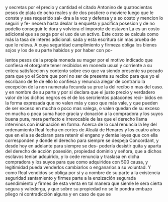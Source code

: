 y secretas por el precio y cantidad el citado Antonino de quatrocientas pesos de plata de ocho reales y de dos
postiere o moviere luego que le conste y sea requerido sal- dra a la voz y defensa y a so costo y mencion lo seguiri y fe- necera hasta dexlar la enquieta y pacifica posesion y de no podelio conseguir le dora y volviera el imporote de estaven
La es un costo adicional que se paga por el uso de un activo. Este costo se calcula como más la tasa de interés adicional.
sada y esta escritura sin mas prueba de que le releva.
A cuya seguridad cumplimiento y firmeza obliga los bienes sojos y los de su parte habidos y por haber con po-

ientos pesos de la propia moneda su muger por el motivo indicado que confiesa el otorgante tener recibidos en moneda usual y corriente a su entera satisfaccion y contento sobre eso que va siendo presente su pecado para que yo el
Sobre que poni no ser de presente su recibo para que yo el escribano de fe de ello lo confiesa y renuncia alegar de contrario la excepción de la non numerata fecunda su prue la del recibo x mas del caso. y en nombre de su parte
y por si declara que el justo precio y verdadero valor de los dichos negros es el de los sercrientos patacones reci- bidos en la forma expresada que no valen más y caso que más vale, y que pueden de ser exceso en mucha o poco
mas valega, o valen quedan de su exceso en mucha o poca suma hace gracia y donación a la compradora y los suyos buena pura, mera perfecto e irrevocable de las que el derecho llama intervinos con insinuación en forma. Acerca de
lo cual renuncia la ley del ordenamiento Real fecha en
cortes de Alcalá de Henares y los cuatro años que en ella
se declaran para retenir el engano y demás leyes que con ella
corresponden y donde el derecho para siempre se despeja
Concordant, y desde hoy en adelante para siempre se des- podería desistir quita y aparta del derecho de acción posesión, propiedad dominio y señora, que a dichos esclavos tenían adquirido, y lo cede renuncia y traslasa en dicha compradora
y los suyos para que como adquiridos con 500 causa, y legitimidad pueda venderlos cambiarlos o enganarlos a su voluntad. Y como Real vendidos se obliga por sí y a nombre de su parte a la existencia seguridad santamiento y firmes
parte a la enzización segurada suendimiento y firmes
de esta venta en tal manera que siemle le sera cierta
segura y valederga, y que sobre su propiedad no se le pondra
embazo pliego ni contradicción alguna y en caso de que se